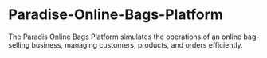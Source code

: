 # Paradise-Online-Bags-Platform
The Paradis Online Bags Platform simulates the operations of an online bag-selling business, managing customers, products, and orders efficiently.

